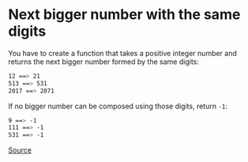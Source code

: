 # Next bigger number with the same digits

You have to create a function that takes a positive integer number and
returns the next bigger number formed by the same digits:

```bash
12 ==> 21
513 ==> 531
2017 ==> 2071
```

If no bigger number can be composed using those digits, return `-1`:

```bash
9 ==> -1
111 ==> -1
531 ==> -1
```

[Source](https://www.codewars.com/kata/55983863da40caa2c900004e/train/python)